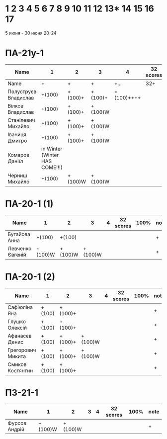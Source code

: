 # 1 2 3 4 5 6 7 8 9 10 11 12 13* 14 15 16 17

5 июня - 30 июня
20-24


<!---
	素晴らしい
	優れた
	nailed it! 
	Supercalifragilisticexpialidocious
	You nailed it! Good job ^-^
	Nice job ^-^
	Great job ^-^
	Good job ^-^
	Well done!
	Excellent!
	Impressive *-*
	Magnificent!
	Great !!!
	Marvelous!!!
	Fantastic!!!
	Wonderful!!!
	Wondrous!!!
	AWESOME!!!
	Unbelievable!!!
	Craftable Minecraftable
	Brilliant!!!
	Flawless work :)
	
	
	Thanks for your persistence and curiosity (=
	
	90 A
	82 B
	75 C
	64 D
	60 E

	https://teams.microsoft.com/_?tenantId=830818fc-364e-47d9-9ecf-3c713418c728#/school/FileBrowserTabApp/%D0%9E%D0%B1%D1%89%D0%B8%D0%B9?threadId=19:a9577181dfca4a069ca83f3d7063a3dd@thread.tacv2&ctx=channel
		
	ООП
	ОС
	ФункАн
	ТеорВер - Послайко
	
-->




# ПА-21y-1
| Name                  | 1      | 2      | 3      | 4      | 32 scores    | __100%__ | note      |
| --------------------- | ------ | ------ | ------ | ------ | ------------ | -------- | --------- |
| Name                  | +      | +      | +      | +...   | 32+          | 130      | +++++++++ | 
| Полуструєв Владислав	| +(100) | +(100)+ | +(100)+ | +(100)++++ | 	           | 	      | +         | EnigmaMaster+
| Вілков Владислав		| +(100) | +(100)+ | +(100)W| 		| 	           | 	      | +         | EnigmaMaster+
| Станілевич Михайло	| +(100) | +(100)+ | +(100)W| 		| 	           | 	      | +         |
| Іваниця Дмитро		| +(100) | +(100)+ | +(100)W| 		| 	           | 	      | +         |
| Комаров Даніїл		| in Winter (Winter HAS COME!!!) |  | 	   | 		| 	           | 	      | +         |
| Черниш Михайло 		| +(100) | +(100)W | +(100)W | 		| 	           | 	      | +         |

# ПА-20-1 (1) 
| Name                  | 1      | 2      | 3      | 4      | 32 scores    | __100%__ | note      |
| --------------------- | ------ | ------ | ------ | ------ | ------------ | -------- | --------- |
| Бугайова Анна			| +(100) | +(100) | 	   | 		| 	           | 	      | +         |
| Левченко Євгеній 		| +(100)W | +(100)W | +(100)W | 		| 	           | 	      | +         |

# ПА-20-1 (2)
| Name                  | 1      | 2      | 3      | 4      | 32 scores    | __100%__ | note      |
| --------------------- | ------ | ------ | ------ | ------ | ------------ | -------- | --------- |
| Сафіюліна Яна	   		| +(100) | +(100)+ | 	   | 		| 	           | 	      | +         | EnigmaMaster+
| Глушко Олексій   		| +(100) | +(100)+ | 	   | 		| 	           | 	      | +         | EnigmaMaster+
| Афанасєв Денис		| +(100) | +(100)+ | +(100)W | 		| 	           | 	      | +         |
| Грегорович Микита		| +(100) | +(100)+ | +(100)W | 		| 	           | 	      | +         | EnigmaMaster+ Umb Терновка
| Смиков Костянтин		| +(100) | +(100)+ | 	   | 		| 	           | 	      | +         |

# ПЗ-21-1
| Name                  | 1      | 2      | 3      | 4      | 32 scores    | __100%__ | note      |
| --------------------- | ------ | ------ | ------ | ------ | ------------ | -------- | --------- |
| Фурсов Андрій	   		| +(100)W | +(100)W | 	   | 		| 	           | 	      | +         | EnigmaMaster+

<!---
```
Отметки:
R - Report - ещё не загрузил отчёт
- - ко мне ещё не подходили
? - если доделают и ответят на вопросы 
+ - точно не меньше, надо посмотреть как остальные сдадут :D  
60+ - сдали лабы самыми первыми и просто замечательно всё сделали
. - начал сдавать
& - ссылка - указатель &(KAE)
* - изучить
! - вытягивал :)))
```
-->

<!---
Notes:
char buffer[7 * 1024 * 1024] = {};

if( rand() ) {
       char buffer[7 * 1024 * 1024] = {};
       printf( "%s", buffer );
    } else {
       char buffer[6 * 1024 * 1024] = {};
       printf( "%s", buffer );
    }
-->




